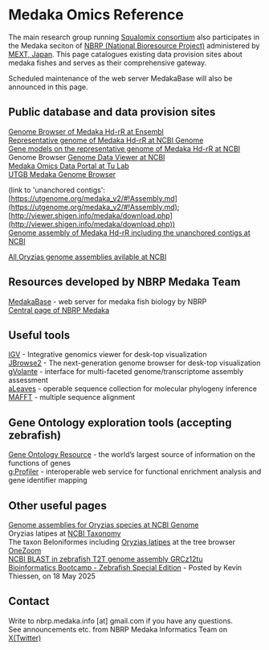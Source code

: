 # Medaka Omics Reference

The main research group running [Squalomix consortium](https://github.com/Squalomix/info) also participates in the Medaka seciton of [NBRP (National Bioresource Project)](https://nbrp.jp/en/) administered by [MEXT, Japan](https://www.mext.go.jp/en/). This page catalogues existing data provision sites about medaka fishes and serves as their comprehensive gateway. 

Scheduled maintenance of the web server MedakaBase will also be announced in this page.

## Public database and data provision sites

[Genome Browser of Medaka Hd-rR at Ensembl](https://asia.ensembl.org/Oryzias_latipes/Info/Index)<BR>
[Representative genome of Medaka Hd-rR at NCBI Genome](https://www.ncbi.nlm.nih.gov/data-hub/genome/GCF_002234675.1/)<BR>
[Gene models on the representative genome of Medaka Hd-rR at NCBI](https://www.ncbi.nlm.nih.gov/genome/annotation_euk/Oryzias_latipes/103/)<BR>
Genome Browser [Genome Data Viewer at NCBI](https://www.ncbi.nlm.nih.gov/genome/gdv/browser/genome/?id=GCF_002234675.1)<BR>
[Medaka Omics Data Portal at Tu Lab](http://tulab.genetics.ac.cn/medaka_omics/)<BR>
[UTGB Medaka Genome Browser](http://utgenome.org/medaka/)<BR>

(link to 'unanchored contigs': [https://utgenome.org/medaka_v2/#!Assembly.md](https://utgenome.org/medaka_v2/#!Assembly.md); [http://viewer.shigen.info/medaka/download.php](http://viewer.shigen.info/medaka/download.php))<BR>
[Genome assembly of Medaka Hd-rR including the unanchored contigs at NCBI ](https://www.ncbi.nlm.nih.gov/datasets/genome/GCA_004347445.1/)<BR>

[All Oryzias genome assemblies avilable at NCBI](https://www.ncbi.nlm.nih.gov/datasets/genome/?taxon=8089)<BR>

## Resources developed by NBRP Medaka Team 

[MedakaBase](https://medakabase.nbrp.jp/) - web server for medaka fish biology by NBRP<BR>
[Central page of NBRP Medaka](https://shigen.nig.ac.jp/medaka/)<BR>

## Useful tools
 
[IGV](https://software.broadinstitute.org/software/igv/) - Integrative genomics viewer for desk-top visualization<BR>
[JBrowse2](https://jbrowse.org/jb2/download/) - The next-generation genome browser for desk-top visualization<BR>
[gVolante](https://gvolante.riken.jp/) - interface for multi-faceted genome/transcriptome assembly assessment<BR>
[aLeaves](https://aleaves.cdb.riken.jp/aleaves/) - operable sequence collection for molecular phylogeny inference<BR>
[MAFFT](https://mafft.cbrc.jp/alignment/server/index.html) - multiple sequence alignment

## Gene Ontology exploration tools (accepting zebrafish)

[Gene Ontology Resource](https://geneontology.org/) - the world’s largest source of information on the functions of genes<BR>
[g:Profiler](http://biit.cs.ut.ee/gprofiler/gost) - interoperable web service for functional enrichment analysis and gene identifier mapping<BR>
  
## Other useful pages

[Genome assemblies for Oryzias species at NCBI Genome](https://www.ncbi.nlm.nih.gov/genome/browse#!/overview/Oryzias)<BR>
Oryzias latipes at [NCBI Taxonomy](https://www.ncbi.nlm.nih.gov/Taxonomy/Browser/wwwtax.cgi?id=8090)<BR>
The taxon Beloniformes including [Oryzias latipes](https://www.onezoom.org/life/@Beloniformes=837201?img=best_any&anim=flight#x1654,y529,w4.7607) at the tree browser [OneZoom](https://www.onezoom.org/)<BR>
[NCBI BLAST in zebrafish T2T genome assembly GRCz12tu](https://blast.ncbi.nlm.nih.gov/Blast.cgi?PAGE_TYPE=BlastSearch&PROG_DEF=blastn&BLAST_PROG_DEF=megaBlast&BLAST_SPEC=OGP__7955__9557)<BR>
[Bioinformatics Bootcamp - Zebrafish Special Edition](https://thenode.biologists.com/bioinformatics-bootcamp-zebrafish-special-edition/education/) - Posted by Kevin Thiessen, on 18 May 2025


## Contact

Write to nbrp.medaka.info [at] gmail.com if you have any questions.<BR>
See announcements etc. from NBRP Medaka Informatics Team on [X(Twitter)](https://twitter.com/nbrpmedakaomix)<BR>
